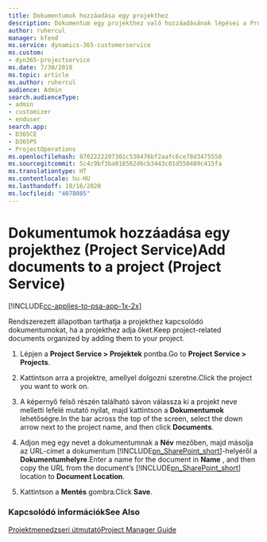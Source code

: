 ```yaml
---
title: Dokumentumok hozzáadása egy projekthez
description: Dokumentum egy projekthez való hozzáadásának lépései a Project Service szolgáltatásban
author: ruhercul
manager: kfend
ms.service: dynamics-365-customerservice
ms.custom:
- dyn365-projectservice
ms.date: 7/30/2018
ms.topic: article
ms.author: ruhercul
audience: Admin
search.audienceType:
- admin
- customizer
- enduser
search.app:
- D365CE
- D365PS
- ProjectOperations
ms.openlocfilehash: 8702222207301c530476bf2aafc6ce78d3475550
ms.sourcegitcommit: 5c4c9bf3ba018562d6cb3443c01d550489c415fa
ms.translationtype: HT
ms.contentlocale: hu-HU
ms.lasthandoff: 10/16/2020
ms.locfileid: "4078085"
---
```

# <a name="add-documents-to-a-project-project-service"></a><span data-ttu-id="f3ef0-103">Dokumentumok hozzáadása egy projekthez (Project Service)</span><span class="sxs-lookup"><span data-stu-id="f3ef0-103">Add documents to a project (Project Service)</span></span>

[!INCLUDE[cc-applies-to-psa-app-1x-2x](../includes/cc-applies-to-psa-app-1x-2x.md)]

<span data-ttu-id="f3ef0-104">Rendszerezett állapotban tarthatja a projekthez kapcsolódó dokumentumokat, ha a projekthez adja őket.</span><span class="sxs-lookup"><span data-stu-id="f3ef0-104">Keep project-related documents organized by adding them to your project.</span></span>  
  
1. <span data-ttu-id="f3ef0-105">Lépjen a **Project Service > Projektek** pontba.</span><span class="sxs-lookup"><span data-stu-id="f3ef0-105">Go to **Project Service > Projects**.</span></span>  
  
2. <span data-ttu-id="f3ef0-106">Kattintson arra a projektre, amellyel dolgozni szeretne.</span><span class="sxs-lookup"><span data-stu-id="f3ef0-106">Click the project you want to work on.</span></span>  
  
3. <span data-ttu-id="f3ef0-107">A képernyő felső részén található sávon válassza ki a projekt neve melletti lefelé mutató nyilat, majd kattintson a **Dokumentumok** lehetőségre.</span><span class="sxs-lookup"><span data-stu-id="f3ef0-107">In the bar across the top of the screen, select the down arrow next to the project name, and then click **Documents**.</span></span>  
  
4. <span data-ttu-id="f3ef0-108">Adjon meg egy nevet a dokumentumnak a **Név** mezőben, majd másolja az URL-címet a dokumentum [!INCLUDE[pn_SharePoint_short](../includes/pn-sharepoint-short.md)]-helyéről a **Dokumentumhelyre**.</span><span class="sxs-lookup"><span data-stu-id="f3ef0-108">Enter a name for the document in **Name** ,  and then copy the URL from the document’s [!INCLUDE[pn_SharePoint_short](../includes/pn-sharepoint-short.md)] location to **Document Location**.</span></span>  
  
5. <span data-ttu-id="f3ef0-109">Kattintson a **Mentés** gombra.</span><span class="sxs-lookup"><span data-stu-id="f3ef0-109">Click **Save**.</span></span>  
  
### <a name="see-also"></a><span data-ttu-id="f3ef0-110">Kapcsolódó információk</span><span class="sxs-lookup"><span data-stu-id="f3ef0-110">See Also</span></span>  
 [<span data-ttu-id="f3ef0-111">Projektmenedzseri útmutató</span><span class="sxs-lookup"><span data-stu-id="f3ef0-111">Project Manager Guide</span></span>](../psa/project-manager-guide.md)
